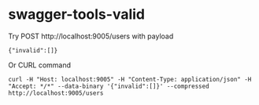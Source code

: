 # swagger-tools-valid

Try POST http://localhost:9005/users with payload

```
{"invalid":[]}
```

Or CURL command

```
curl -H "Host: localhost:9005" -H "Content-Type: application/json" -H "Accept: */*" --data-binary '{"invalid":[]}' --compressed http://localhost:9005/users
```

